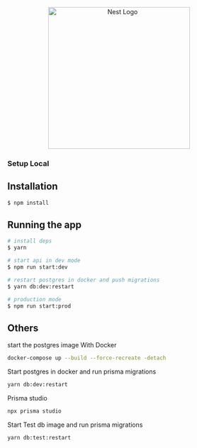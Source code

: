 <p align="center">
  <a href="http://nestjs.com/" target="blank"><img src="https://nestjs.com/img/logo_text.svg" width="320" alt="Nest Logo" /></a>
</p>

### Setup Local

## Installation

```bash
$ npm install
```

## Running the app

```bash
# install deps
$ yarn

# start api in dev mode
$ npm run start:dev

# restart postgres in docker and push migrations
$ yarn db:dev:restart

# production mode
$ npm run start:prod
```

## Others

start the postgres image With Docker

```bash
docker-compose up --build --force-recreate -detach
```

Start postgres in docker and run prisma migrations

```bash
yarn db:dev:restart
```

Prisma studio

```bash
npx prisma studio
```

Start Test db image and run prisma migrations

```bash
yarn db:test:restart
```
